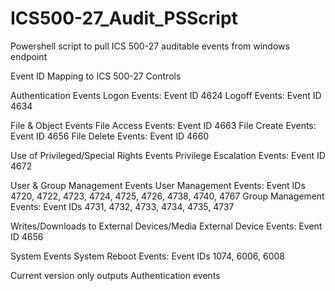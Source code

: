 # ICS500-27_Audit_PSScript
Powershell script to pull ICS 500-27 auditable events from windows endpoint

Event ID Mapping to ICS 500-27 Controls

Authentication Events
Logon Events: Event ID 4624
Logoff Events: Event ID 4634

File & Object Events
File Access Events: Event ID 4663
File Create Events: Event ID 4656
File Delete Events: Event ID 4660

Use of Privileged/Special Rights Events
Privilege Escalation Events: Event ID 4672

User & Group Management Events
User Management Events: Event IDs 4720, 4722, 4723, 4724, 4725, 4726, 4738, 4740, 4767
Group Management Events: Event IDs 4731, 4732, 4733, 4734, 4735, 4737

Writes/Downloads to External Devices/Media
External Device Events: Event ID 4656

System Events
System Reboot Events: Event IDs 1074, 6006, 6008

Current version only outputs Authentication events 
